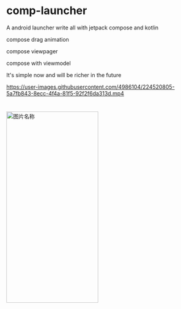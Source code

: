 # comp-launcher
A android launcher write all with jetpack compose and kotlin

compose drag animation

compose viewpager

compose with viewmodel


It's simple now  and will be richer in the future




https://user-images.githubusercontent.com/4986104/224520805-5a7fb843-8ecc-4f4a-81f5-92f2f6da313d.mp4

#

<img src="https://github.com/dikeboy/compose-launcher/blob/main/review/splash1.png" width = "240" height = "500" alt="图片名称" align=center /> 
 

